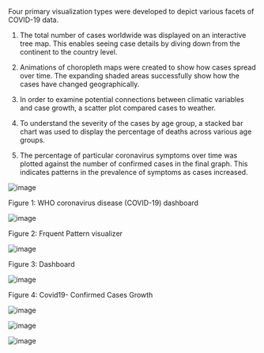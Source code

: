 Four primary visualization types were developed to depict various facets of COVID-19 data.

1. The total number of cases worldwide was displayed on an interactive tree map. This enables seeing case details by diving down from the continent to the country level.

2. Animations of choropleth maps were created to show how cases spread over time. The expanding shaded areas successfully show how the cases have changed geographically.

3. In order to examine potential connections between climatic variables and case growth, a scatter plot compared cases to weather.

4. To understand the severity of the cases by age group, a stacked bar chart was used to display the percentage of deaths across various age groups.

6. The percentage of particular coronavirus symptoms over time was plotted against the number of confirmed cases in the final graph. This indicates patterns in the prevalence of symptoms as cases increased.


![image](https://github.com/narayan123411/CovidEDA/assets/53684708/f5d3d02a-a5ae-441a-a6eb-7a18d2bdefb0)

Figure 1: WHO coronavirus disease (COVID-19) dashboard


![image](https://github.com/narayan123411/CovidEDA/assets/53684708/598cd904-3b56-4233-8a3d-c0597535d3bf)

Figure 2: Frquent Pattern visualizer

![image](https://github.com/narayan123411/CovidEDA/assets/53684708/21b2c23e-ddb9-40f9-bed5-f883d992a1df)

Figure 3: Dashboard


![image](https://github.com/narayan123411/CovidEDA/assets/53684708/81e48eb7-ccdb-4056-9754-ba78078b8661)

Figure 4: Covid19- Confirmed Cases Growth

![image](https://github.com/narayan123411/CovidEDA/assets/53684708/11dbd238-984e-4f02-af95-a6b1bbe33504)


![image](https://github.com/narayan123411/CovidEDA/assets/53684708/f37c71bd-26d3-4c6d-a01d-907bdcfef435)


![image](https://github.com/narayan123411/CovidEDA/assets/53684708/9f68428b-5d12-47fe-a062-d4823a8c6198)
